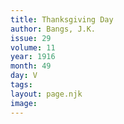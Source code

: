 ```yaml
---
title: Thanksgiving Day
author: Bangs, J.K.
issue: 29
volume: 11
year: 1916
month: 49
day: V
tags:
layout: page.njk
image:
---
```


